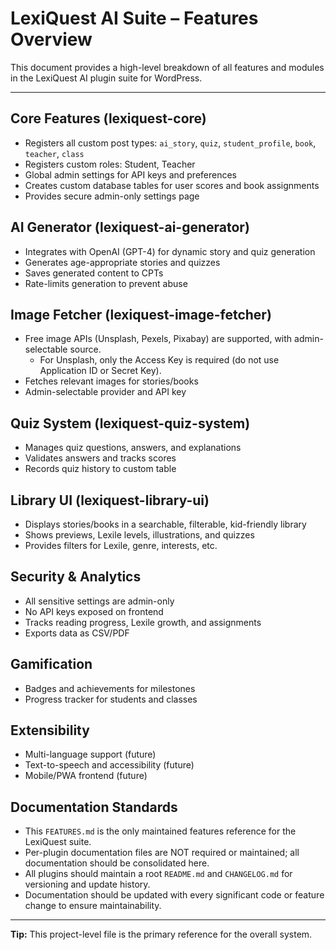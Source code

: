 # LexiQuest AI Suite – Features Overview

This document provides a high-level breakdown of all features and modules in the LexiQuest AI plugin suite for WordPress.

---

## Core Features (lexiquest-core)
- Registers all custom post types: `ai_story`, `quiz`, `student_profile`, `book`, `teacher`, `class`
- Registers custom roles: Student, Teacher
- Global admin settings for API keys and preferences
- Creates custom database tables for user scores and book assignments
- Provides secure admin-only settings page

## AI Generator (lexiquest-ai-generator)
- Integrates with OpenAI (GPT-4) for dynamic story and quiz generation
- Generates age-appropriate stories and quizzes
- Saves generated content to CPTs
- Rate-limits generation to prevent abuse

## Image Fetcher (lexiquest-image-fetcher)
- Free image APIs (Unsplash, Pexels, Pixabay) are supported, with admin-selectable source.
  - For Unsplash, only the Access Key is required (do not use Application ID or Secret Key).
- Fetches relevant images for stories/books
- Admin-selectable provider and API key

## Quiz System (lexiquest-quiz-system)
- Manages quiz questions, answers, and explanations
- Validates answers and tracks scores
- Records quiz history to custom table

## Library UI (lexiquest-library-ui)
- Displays stories/books in a searchable, filterable, kid-friendly library
- Shows previews, Lexile levels, illustrations, and quizzes
- Provides filters for Lexile, genre, interests, etc.

## Security & Analytics
- All sensitive settings are admin-only
- No API keys exposed on frontend
- Tracks reading progress, Lexile growth, and assignments
- Exports data as CSV/PDF

## Gamification
- Badges and achievements for milestones
- Progress tracker for students and classes

## Extensibility
- Multi-language support (future)
- Text-to-speech and accessibility (future)
- Mobile/PWA frontend (future)

## Documentation Standards
- This `FEATURES.md` is the only maintained features reference for the LexiQuest suite.
- Per-plugin documentation files are NOT required or maintained; all documentation should be consolidated here.
- All plugins should maintain a root `README.md` and `CHANGELOG.md` for versioning and update history.
- Documentation should be updated with every significant code or feature change to ensure maintainability.

---

**Tip:** This project-level file is the primary reference for the overall system.
